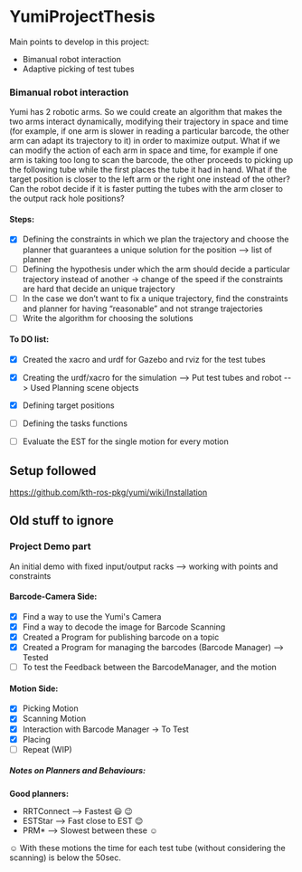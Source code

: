 # YumiProjectThesis

Main points to develop in this project:

* Bimanual robot interaction
* Adaptive picking of test tubes

### Bimanual robot interaction

Yumi has 2 robotic arms. So we could create an algorithm that makes the two arms interact dynamically,
modifying their trajectory in space and time (for example, if one arm is slower
in reading a particular barcode, the other arm can adapt its trajectory to it)
in order to maximize output.
What if we can modify the action of each arm in space and time,
for example if one arm is taking too long to scan the barcode,
the other proceeds to picking up the following tube while the first places the tube it had in hand. 
What if the target position is closer to the left arm or the right one instead of the other?
Can the robot decide if it is faster putting the tubes with the arm closer
to the output rack hole positions?

#### Steps:

- [x] Defining the constraints in which we plan the trajectory and choose the planner
that guarantees a unique solution for the position --> list of planner
- [ ] Defining the hypothesis under which the arm should decide a particular trajectory instead of another → change of the speed if the constraints are hard that decide an unique trajectory
- [ ] In the case we don’t want to fix a unique trajectory, find the constraints
 and planner for having “reasonable” and not strange trajectories
- [ ] Write the algorithm for choosing the solutions

#### To DO list:

- [x] Created the xacro and urdf for Gazebo and rviz for the test tubes
- [x] Creating the urdf/xacro for the simulation --> Put test tubes and robot --> Used Planning scene objects
- [x] Defining target positions
- [ ] Defining the tasks functions 
- [ ] Evaluate the EST for the single motion for every motion


## Setup followed
https://github.com/kth-ros-pkg/yumi/wiki/Installation


## Old stuff to ignore

### Project Demo part

An initial demo with fixed input/output racks --> working with points and constraints

#### Barcode-Camera Side:
 
- [x] Find a way to use the Yumi's Camera
- [x] Find a way to decode the image for Barcode Scanning
- [x] Created a Program for publishing barcode on a topic
- [x] Created a Program for managing the barcodes (Barcode Manager) --> Tested
- [ ] To test the Feedback between the BarcodeManager, and the motion

#### Motion Side:
- [x] Picking Motion
- [x] Scanning Motion
- [x] Interaction with Barcode Manager -> To Test
- [x] Placing
- [ ] Repeat (WIP)

##### Notes on Planners and Behaviours:

**Good planners:**
* RRTConnect --> Fastest :smiley: :wink:
* ESTStar --> Fast close to EST :relieved:
* PRM* --> Slowest between these :relaxed:

:relaxed: With these motions the time for each test tube (without considering the scanning)
is below the 50sec.
